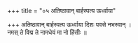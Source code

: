 +++
title = "०५ अतिष्ठावान् बार्हस्पत्य ऊर्ध्वाया"

+++
अतिष्ठावान् बार्हस्पत्य ऊर्ध्वाया दिशः पवसे नभस्वान् ।  
नमस् ते विद्म ते नामधेयं मा नो हिंसीः ॥